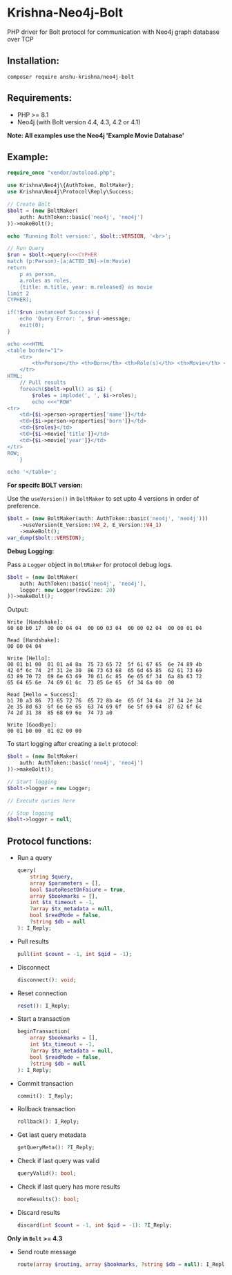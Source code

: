 # Krishna-Neo4j-Bolt

PHP driver for Bolt protocol for communication with Neo4j graph database over TCP

## Installation:
```
composer require anshu-krishna/neo4j-bolt
```

## Requirements:
- PHP >= 8.1
- Neo4j (with Bolt version 4.4, 4.3, 4.2 or 4.1)

**Note: All examples use the Neo4j 'Example Movie Database'**

## Example:
```php
require_once "vendor/autoload.php";

use Krishna\Neo4j\{AuthToken, BoltMaker};
use Krishna\Neo4j\Protocol\Reply\Success;

// Create Bolt
$bolt = (new BoltMaker(
	auth: AuthToken::basic('neo4j', 'neo4j')
))->makeBolt();

echo 'Running Bolt version:', $bolt::VERSION, '<br>';

// Run Query
$run = $bolt->query(<<<CYPHER
match (p:Person)-[a:ACTED_IN]->(m:Movie)
return
	p as person,
	a.roles as roles,
	{title: m.title, year: m.released} as movie
limit 2
CYPHER);

if(!$run instanceof Success) {
	echo 'Query Error: ', $run->message;
	exit(0);
}

echo <<<HTML
<table border="1">
	<tr>
		<th>Person</th> <th>Born</th> <th>Role(s)</th> <th>Movie</th> <th>Released</th>
	</tr>
HTML;
	// Pull results
	foreach($bolt->pull() as $i) {
		$roles = implode(', ', $i->roles);
		echo <<<"ROW"
<tr>
	<td>{$i->person->properties['name']}</td>
	<td>{$i->person->properties['born']}</td>
	<td>{$roles}</td>
	<td>{$i->movie['title']}</td>
	<td>{$i->movie['year']}</td>
</tr>
ROW;
	}

echo '</table>';
```
**For specifc BOLT version:**

Use the `useVersion()` in `BoltMaker` to set upto 4 versions in order of preference.
```php
$bolt = (new BoltMaker(auth: AuthToken::basic('neo4j', 'neo4j')))
	->useVersion(E_Version::V4_2, E_Version::V4_1)
	->makeBolt();
var_dump($bolt::VERSION);
```

**Debug Logging:**

Pass a `Logger` object in `BoltMaker` for protocol debug logs.
```php
$bolt = (new BoltMaker(
	auth: AuthToken::basic('neo4j', 'neo4j'),
	logger: new Logger(rowSize: 20)
))->makeBolt();
```
Output:
```
Write [Handshake]:
60 60 b0 17  00 00 04 04  00 00 03 04  00 00 02 04  00 00 01 04

Read [Handshake]:
00 00 04 04

Write [Hello]:
00 01 b1 00  01 01 a4 8a  75 73 65 72  5f 61 67 65  6e 74 89 4b
42 6f 6c 74  2f 31 2e 30  86 73 63 68  65 6d 65 85  62 61 73 69
63 89 70 72  69 6e 63 69  70 61 6c 85  6e 65 6f 34  6a 8b 63 72
65 64 65 6e  74 69 61 6c  73 85 6e 65  6f 34 6a 00  00

Read [Hello = Success]:
b1 70 a3 86  73 65 72 76  65 72 8b 4e  65 6f 34 6a  2f 34 2e 34
2e 35 8d 63  6f 6e 6e 65  63 74 69 6f  6e 5f 69 64  87 62 6f 6c
74 2d 31 38  85 68 69 6e  74 73 a0

Write [Goodbye]:
00 01 b0 00  01 02 00 00
```

To start logging after creating a `Bolt` protocol:
```php
$bolt = (new BoltMaker(
	auth: AuthToken::basic('neo4j', 'neo4j')
))->makeBolt();

// Start logging
$bolt->logger = new Logger;

// Execute quries here

// Stop logging
$bolt->logger = null;
```

## Protocol functions:
- Run a query
	```php
	query(
		string $query,
		array $parameters = [],
		bool $autoResetOnFaiure = true,
		array $bookmarks = [],
		int $tx_timeout = -1,
		?array $tx_metadata = null,
		bool $readMode = false,
		?string $db = null
	): I_Reply;
	```
	
- Pull results
	```php
	pull(int $count = -1, int $qid = -1);
	```

- Disconnect
	```php
	disconnect(): void;
	```
	
- Reset connection
	```php
	reset(): I_Reply;
	```

- Start a transaction
	```php
	beginTransaction(
		array $bookmarks = [],
		int $tx_timeout = -1,
		?array $tx_metadata = null,
		bool $readMode = false,
		?string $db = null
	): I_Reply;
	```

- Commit transaction
	```php
	commit(): I_Reply;
	```

- Rollback transaction
	```php
	rollback(): I_Reply;
	```

- Get last query metadata
	```php
	getQueryMeta(): ?I_Reply;
	```

- Check if last query was valid
	```php
	queryValid(): bool;
	```

- Check if last query has more results
	```php
	moreResults(): bool;
	```

- Discard results
	```php
	discard(int $count = -1, int $qid = -1): ?I_Reply;
	```

**Only in `Bolt` >= 4.3**

- Send route message
	```php
	route(array $routing, array $bookmarks, ?string $db = null): I_Reply;
	```
